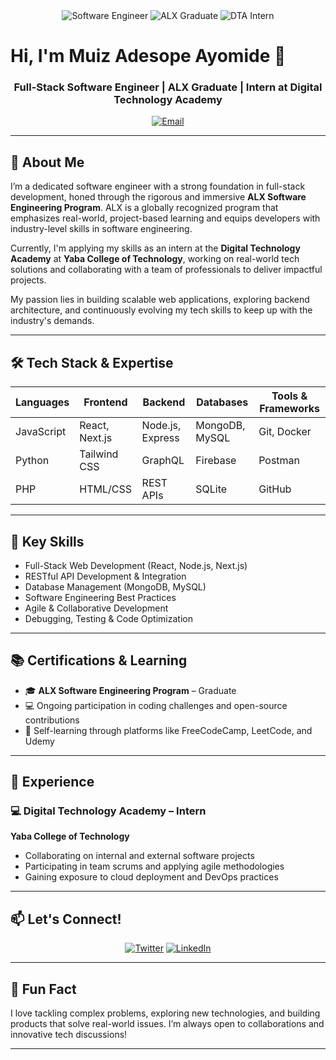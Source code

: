<div align="center">
  <img src="https://img.shields.io/badge/Software%20Engineer-Full%20Stack-blueviolet?style=for-the-badge" alt="Software Engineer"/>
  <img src="https://img.shields.io/badge/ALX%20Graduate-Software%20Engineering-blue?style=for-the-badge" alt="ALX Graduate"/>
  <img src="https://img.shields.io/badge/Digital%20Tech%20Academy-Intern-green?style=for-the-badge" alt="DTA Intern"/>
</div>

# Hi, I'm Muiz Adesope Ayomide 👋

<div align="center">
  <h3>Full-Stack Software Engineer | ALX Graduate | Intern at Digital Technology Academy</h3>
</div>

<div align="center">
  <a href="mailto:muiz.dev.io@gmail.com">
    <img src="https://img.shields.io/badge/Email-muizadesope.dev%40gmail.com-red?style=flat-square&logo=gmail" alt="Email"/>
  </a>
</div>

---

## 🚀 About Me

I’m a dedicated software engineer with a strong foundation in full-stack development, honed through the rigorous and immersive **ALX Software Engineering Program**. ALX is a globally recognized program that emphasizes real-world, project-based learning and equips developers with industry-level skills in software engineering.

Currently, I'm applying my skills as an intern at the **Digital Technology Academy** at **Yaba College of Technology**, working on real-world tech solutions and collaborating with a team of professionals to deliver impactful projects.

My passion lies in building scalable web applications, exploring backend architecture, and continuously evolving my tech skills to keep up with the industry's demands.

---

## 🛠️ Tech Stack & Expertise

<div align="center">

| Languages  | Frontend       | Backend          | Databases      | Tools & Frameworks |
| ---------- | -------------- | ---------------- | -------------- | ------------------ |
| JavaScript | React, Next.js | Node.js, Express | MongoDB, MySQL | Git, Docker        |
| Python     | Tailwind CSS   | GraphQL          | Firebase       | Postman            |
| PHP        | HTML/CSS       | REST APIs        | SQLite         | GitHub             |

</div>

---

## 🌟 Key Skills

* Full-Stack Web Development (React, Node.js, Next.js)
* RESTful API Development & Integration
* Database Management (MongoDB, MySQL)
* Software Engineering Best Practices
* Agile & Collaborative Development
* Debugging, Testing & Code Optimization

---

## 📚 Certifications & Learning

* 🎓 **ALX Software Engineering Program** – Graduate
* 💻 Ongoing participation in coding challenges and open-source contributions
* 🧠 Self-learning through platforms like FreeCodeCamp, LeetCode, and Udemy

---

## 💼 Experience

### 💻 Digital Technology Academy – Intern

**Yaba College of Technology**

* Collaborating on internal and external software projects
* Participating in team scrums and applying agile methodologies
* Gaining exposure to cloud deployment and DevOps practices

---

## 📫 Let's Connect!

<div align="center">

[![Twitter](https://img.shields.io/badge/Twitter-%231DA1F2.svg?style=for-the-badge\&logo=Twitter\&logoColor=white)](https://x.com/muiz_dev_io)
[![LinkedIn](https://img.shields.io/badge/linkedin-%230077B5.svg?style=for-the-badge\&logo=linkedin\&logoColor=white)](https://www.linkedin.com/in/adesopemuiz3)

</div>

---

## 🧠 Fun Fact

I love tackling complex problems, exploring new technologies, and building products that solve real-world issues. I’m always open to collaborations and innovative tech discussions!

---
